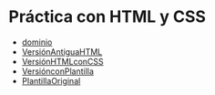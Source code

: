 # Práctica con HTML y CSS

* [dominio](https://brimacias.github.io/Sinister/Versi%C3%B3n%202/)
* [VersiónAntiguaHTML](https://brimacias.github.io/Sinister/Versi%C3%B3n%201/SinisterFINAL.html)
* [VersiónHTMLconCSS](https://brimacias.github.io/Sinister/Versi%C3%B3n%202/)
* [VersiónconPlantilla](https://brimacias.github.io/Sinister/Versi%C3%B3n%203/index(plantillaModificada).html)
* [PlantillaOriginal](https://brimacias.github.io/Sinister/Versi%C3%B3n%203/index(plantillaOG).html)
